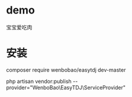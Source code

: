 # demo

宝宝爱吃肉

# 安装

composer require wenbobao/easytdj dev-master

php artisan vendor:publish --provider="WenboBao\EasyTDJ\ServiceProvider"